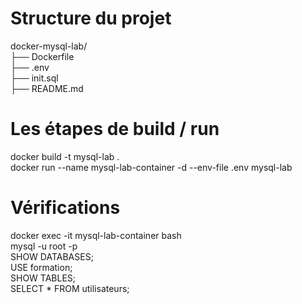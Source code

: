 # Structure du projet  
docker-mysql-lab/  
├── Dockerfile  
├── .env  
├── init.sql  
├── README.md  


# Les étapes de build / run

docker build -t mysql-lab .  
docker run --name mysql-lab-container -d --env-file .env mysql-lab  

# Vérifications

docker exec -it mysql-lab-container bash  
mysql -u root -p  
SHOW DATABASES;  
USE formation;  
SHOW TABLES;  
SELECT * FROM utilisateurs;  



